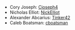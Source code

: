 * Cory Joseph: [Cjoseph4](https://github.com/Cjoseph4)
* Nicholas Elliot: [NickElliot](https://github.com/NickElliot)
* Alexander Abcarius: [Tinker42](https://github.com/Tinker42)
* Caleb Boatsman: [cboatsman](https://github.com/cboatsman)
